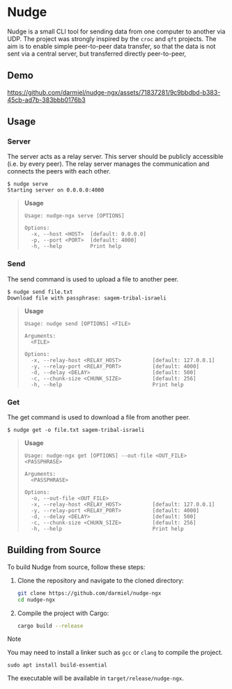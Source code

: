 # Nudge

Nudge is a small CLI tool for sending data from one computer to another via UDP. 
The project was strongly inspired by the `croc` and `qft` projects.
The aim is to enable simple peer-to-peer data transfer, so that the data is not sent via a central server, but transferred directly peer-to-peer,

## Demo

https://github.com/darmiel/nudge-ngx/assets/71837281/9c9bbdbd-b383-45cb-ad7b-383bbb0176b3

## Usage

### Server

The server acts as a relay server. 
This server should be publicly accessible (i.e. by every peer). 
The relay server manages the communication and connects the peers with each other.

```console
$ nudge serve
Starting server on 0.0.0.0:4000
```

> **Usage**
> 
> ```
> Usage: nudge-ngx serve [OPTIONS]
> 
> Options:
>   -x, --host <HOST>  [default: 0.0.0.0]
>   -p, --port <PORT>  [default: 4000]
>   -h, --help         Print help
> ```

### Send

The send command is used to upload a file to another peer.

```console
$ nudge send file.txt
Download file with passphrase: sagem-tribal-israeli
```

> **Usage**
> 
> ```
> Usage: nudge send [OPTIONS] <FILE>
> 
> Arguments:
>   <FILE>
> 
> Options:
>   -x, --relay-host <RELAY_HOST>          [default: 127.0.0.1]
>   -y, --relay-port <RELAY_PORT>          [default: 4000]
>   -d, --delay <DELAY>                    [default: 500]
>   -c, --chunk-size <CHUNK_SIZE>          [default: 256]
>   -h, --help                             Print help
> ```

### Get

The get command is used to download a file from another peer.

```console
$ nudge get -o file.txt sagem-tribal-israeli
```

> **Usage**
> 
> ```
> Usage: nudge-ngx get [OPTIONS] --out-file <OUT_FILE> <PASSPHRASE>
> 
> Arguments:
>   <PASSPHRASE>
> 
> Options:
>   -o, --out-file <OUT_FILE>
>   -x, --relay-host <RELAY_HOST>          [default: 127.0.0.1]
>   -y, --relay-port <RELAY_PORT>          [default: 4000]
>   -d, --delay <DELAY>                    [default: 500]
>   -c, --chunk-size <CHUKN_SIZE>          [default: 256]
>   -h, --help                             Print help
> ```

## Building from Source

To build Nudge from source, follow these steps:

1. Clone the repository and navigate to the cloned directory:
   ```bash
   git clone https://github.com/darmiel/nudge-ngx
   cd nudge-ngx
   ```

2. Compile the project with Cargo:
   ```bash
   cargo build --release
   ```

> [!NOTE]
> You may need to install a linker such as `gcc` or `clang` to compile the project.
> ```console
> sudo apt install build-essential
> ```

The executable will be available in `target/release/nudge-ngx`.
